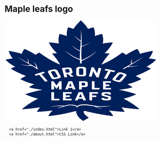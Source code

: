 <!DOCTYPE html>
<html lang="en">
  <head>
    <meta charset="UTF-8" />
    <meta http-equiv="X-UA-Compatible" content="IE=edge" />
    <meta name="viewport" content="width=device-width, initial-scale=1.0" />
    <title>Toronto Maple </title>
  <h1> Maple leafs logo</h1>
  <img src="logo.png" alt="maple leafs logo"
  width="500" height="333"
  </head>
  <body>
   
      <a href="./index.html">Link 1</a>
      <a href="./about.html">CSS Link</a>

      
   
  </body>
</html>
